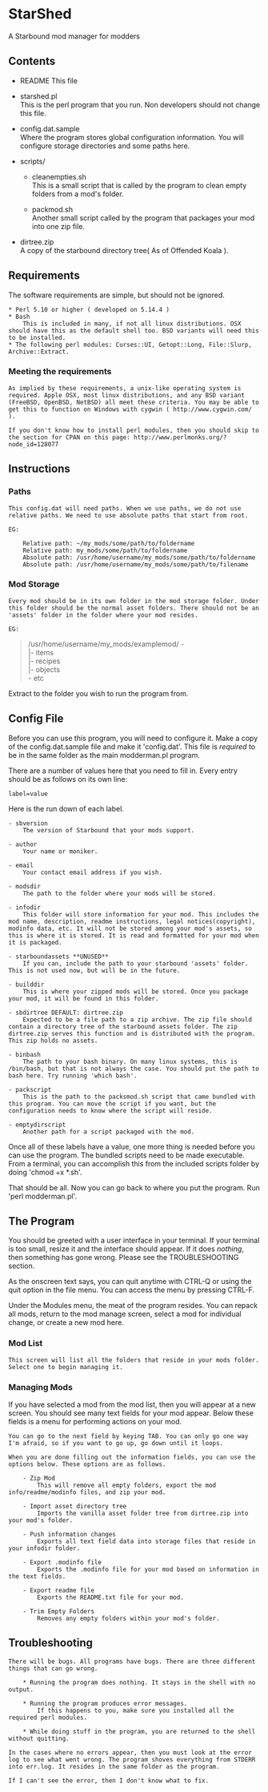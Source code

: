StarShed
========

A Starbound mod manager for modders

## Contents

* README
	This file

* starshed.pl  
	This is the perl program that you run. Non developers should not change this file.

* config.dat.sample  
	Where the program stores global configuration information. You will configure storage directories and some paths here.

* scripts/

	* cleanempties.sh  
		This is a small script that is called by the program to clean empty folders from a mod's folder.

	* packmod.sh  
		Another small script called by the program that packages your mod into one zip file.

* dirtree.zip  
	A copy of the starbound directory tree( As of Offended Koala ).

## Requirements

The software requirements are simple, but should not be ignored.

	* Perl 5.10 or higher ( developed on 5.14.4 )
	* Bash  
		This is included in many, if not all linux distributions. OSX should have this as the default shell too. BSD variants will need this to be installed.
	* The following perl modules: Curses::UI, Getopt::Long, File::Slurp, Archive::Extract.

### Meeting the requirements

	As implied by these requirements, a unix-like operating system is required. Apple OSX, most linux distributions, and any BSD variant (FreeBSD, OpenBSD, NetBSD) all meet these criteria. You may be able to get this to function on Windows with cygwin ( http://www.cygwin.com/ ).

	If you don't know how to install perl modules, then you should skip to the section for CPAN on this page: http://www.perlmonks.org/?node_id=128077

## Instructions

### Paths

	This config.dat will need paths. When we use paths, we do not use relative paths. We need to use absolute paths that start from root.

	EG:

		Relative path: ~/my_mods/some/path/to/foldername  
		Relative path: my_mods/some/path/to/foldername  
		Absolute path: /usr/home/username/my_mods/some/path/to/foldername  
		Absolute path: /usr/home/username/my_mods/some/path/to/filename  

### Mod Storage

	Every mod should be in its own folder in the mod storage folder. Under this folder should be the normal asset folders. There should not be an 'assets' folder in the folder where your mod resides.

	EG:

>	/usr/home/username/my_mods/examplemod/ -  
>  	        				|- items  
>						|- recipes  
>						|- objects  
>						\- etc  

Extract to the folder you wish to run the program from.

## Config File

Before you can use this program, you will need to configure it. Make a copy of the config.dat.sample file and make it 'config.dat'. This file is _required_ to be in the same folder as the main modderman.pl program.

There are a number of values here that you need to fill in. Every entry should be as follows on its own line:

	label=value

Here is the run down of each label.

	- sbversion  
		The version of Starbound that your mods support.
	
	- author  
		Your name or moniker.
		
	- email   
		Your contact email address if you wish.
		
	- modsdir  
		The path to the folder where your mods will be stored.
		
	- infodir  
		This folder will store information for your mod. This includes the mod name, description, readme instructions, legal notices(copyright), modinfo data, etc. It will not be stored among your mod's assets, so this is where it is stored. It is read and formatted for your mod when it is packaged.
		
	- starboundassets **UNUSED**  
		If you can, include the path to your starbound 'assets' folder. This is not used now, but will be in the future.
		
	- builddir  
		This is where your zipped mods will be stored. Once you package your mod, it will be found in this folder.
	
	- sbdirtree DEFAULT: dirtree.zip   
		Expected to be a file path to a zip archive. The zip file should contain a directory tree of the starbound assets folder. The zip dirtree.zip serves this function and is distributed with the program. This zip holds no assets.
		
	- binbash  
		The path to your bash binary. On many linux systems, this is /bin/bash, but that is not always the case. You should put the path to bash here. Try running 'which bash'.
		
	- packscript  
		This is the path to the packsmod.sh script that came bundled with this program. You can move the script if you want, but the configuration needs to know where the script will reside.
		
	- emptydirscript  
		Another path for a script packaged with the mod.

Once all of these labels have a value, one more thing is needed before you can use the program. The bundled scripts need to be made executable. From a terminal, you can accomplish this from the included scripts folder by doing 'chmod +x \*.sh'.

That should be all. Now you can go back to where you put the program. Run 'perl modderman.pl'.

## The Program

You should be greeted with a user interface in your terminal. If your terminal is too small, resize it and the interface should appear. If it does *nothing*, then something has gone wrong. Please see the TROUBLESHOOTING section.

As the onscreen text says, you can quit anytime with CTRL-Q or using the quit option in the file menu. You can access the menu by pressing CTRL-F.

Under the Modules menu, the meat of the program resides. You can repack all mods, return to the mod manage screen, select a mod for individual change, or create a new mod here.

### Mod List

	This screen will list all the folders that reside in your mods folder. Select one to begin managing it.

### Managing Mods

If you have selected a mod from the mod list, then you will appear at a new screen. You should see many text fields for your mod appear. Below these fields is a menu for performing actions on your mod.
	
	You can go to the next field by keying TAB. You can only go one way I'm afraid, so if you want to go up, go down until it loops.
	
	When you are done filling out the information fields, you can use the options below. These options are as follows.

		- Zip Mod  
			This will remove all empty folders, export the mod info/readme/modinfo files, and zip your mod.
		
		- Import asset directory tree  
			Imports the vanilla asset folder tree from dirtree.zip into your mod's folder.
		
		- Push information changes  
			Exports all text field data into storage files that reside in your infodir folder.
		
		- Export .modinfo file  
			Exports the .modinfo file for your mod based on information in the text fields.
		
		- Export readme file  
			Exports the README.txt file for your mod.
		
		- Trim Empty Folders  
			Removes any empty folders within your mod's folder.

## Troubleshooting

	There will be bugs. All programs have bugs. There are three different things that can go wrong.

		* Running the program does nothing. It stays in the shell with no output.
		
		* Running the program produces error messages.  
			If this happens to you, make sure you installed all the required perl modules.
		
		* While doing stuff in the program, you are returned to the shell without quitting.

	In the cases where no errors appear, then you must look at the error log to see what went wrong. The program shoves everything from STDERR into err.log. It resides in the same folder as the program.
	
	If I can't see the error, then I don't know what to fix.
